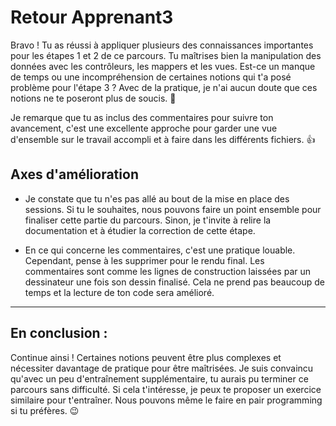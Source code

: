 # Retour Apprenant3

Bravo ! Tu as réussi à appliquer plusieurs des connaissances importantes pour les étapes 1 et 2 de ce parcours. Tu maîtrises bien la manipulation des données avec les contrôleurs, les mappers et les vues. Est-ce un manque de temps ou une incompréhension de certaines notions qui t'a posé problème pour l'étape 3 ? Avec de la pratique, je n'ai aucun doute que ces notions ne te poseront plus de soucis. 🙂

Je remarque que tu as inclus des commentaires pour suivre ton avancement, c'est une excellente approche pour garder une vue d'ensemble sur le travail accompli et à faire dans les différents fichiers. 👍

## Axes d'amélioration

- Je constate que tu n'es pas allé au bout de la mise en place des sessions. Si tu le souhaites, nous pouvons faire un point ensemble pour finaliser cette partie du parcours. Sinon, je t'invite à relire la documentation et à étudier la correction de cette étape.

- En ce qui concerne les commentaires, c'est une pratique louable. Cependant, pense à les supprimer pour le rendu final. Les commentaires sont comme les lignes de construction laissées par un dessinateur une fois son dessin finalisé. Cela ne prend pas beaucoup de temps et la lecture de ton code sera amélioré.

---

## En conclusion :

Continue ainsi ! Certaines notions peuvent être plus complexes et nécessiter davantage de pratique pour être maîtrisées. Je suis convaincu qu'avec un peu d'entraînement supplémentaire, tu aurais pu terminer ce parcours sans difficulté. Si cela t'intéresse, je peux te proposer un exercice similaire pour t'entraîner. Nous pouvons même le faire en pair programming si tu préfères. 😉
